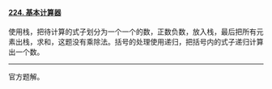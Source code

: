 #### [224. 基本计算器](https://leetcode.cn/problems/basic-calculator/)

使用栈，把待计算的式子划分为一个一个的数，正数负数，放入栈，最后把所有元素出栈，求和，这题没有乘除法。括号的处理使用递归，把括号内的式子递归计算出一个数。



---

官方题解。